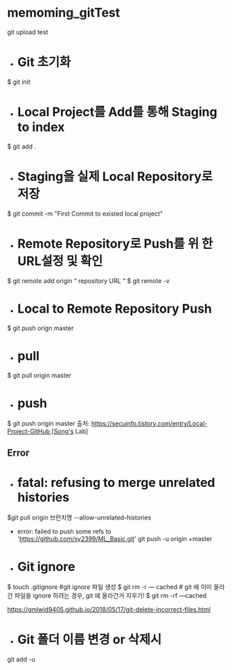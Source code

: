 # memoming_gitTest

git upload test

* # Git 초기화
$ git init 

* # Local Project를 Add를 통해 Staging to index 
$ git add . 

* # Staging을 실제 Local Repository로 저장 
$ git commit -m "First Commit to existed local project" 

* # Remote Repository로 Push를 위 한 URL설정 및 확인 
$ git remote add origin “ repository URL “
$ git remote -v 

* # Local to Remote Repository Push 
$ git push orign master

* # pull
$ git pull origin master

* # push
$ git push origin master
출처: https://secuinfo.tistory.com/entry/Local-Project-GitHub [Song's Lab]


## Error

* # fatal: refusing to merge unrelated histories
$git pull origin 브런치명 --allow-unrelated-histories
* error: failed to push some refs to 'https://github.com/sy2399/ML_Basic.git'
git push -u origin +master


* # Git ignore
$ touch .gitignore     #git ignore 파일 생성
$ git rm -r — cached  # git 에 이미 올라간 파일을 ignore 하려는 경우, git 에 올라간거 지우기!
$ git rm -rf —cached 


https://gmlwjd9405.github.io/2018/05/17/git-delete-incorrect-files.html

* # Git 폴더 이름 변경 or 삭제시
git add -u
